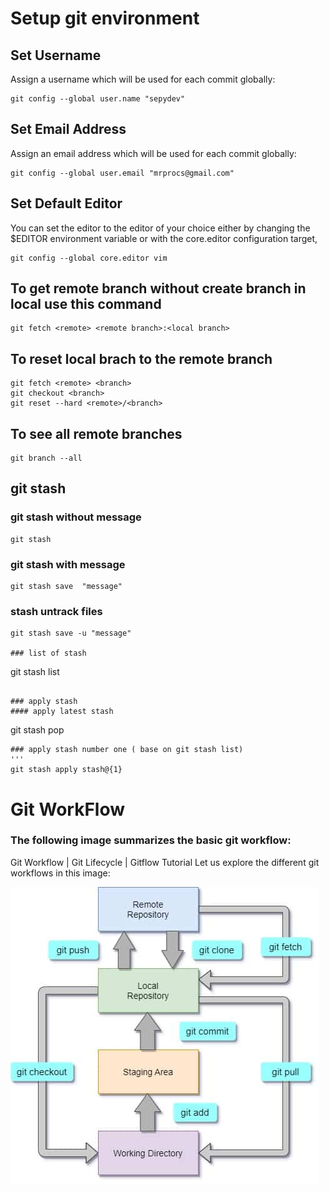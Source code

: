 # Setup git environment
## Set Username
Assign a username which will be used for each commit globally:
```
git config --global user.name "sepydev"
```

## Set Email Address
Assign an email address which will be used for each commit globally:
```
git config --global user.email "mrprocs@gmail.com"
```

## Set Default Editor
You can set the editor to the editor of your choice either by changing the $EDITOR environment variable or with the core.editor configuration target,
```
git config --global core.editor vim
```


## To get remote branch without create branch in local use this command
```
git fetch <remote> <remote branch>:<local branch>
```
## To reset local brach to the remote branch 
```
git fetch <remote> <branch>
git checkout <branch>
git reset --hard <remote>/<branch>
```
## To see all remote branches 
```
git branch --all
```

## git stash 

### git stash without message 
```
git stash
```
### git stash with message 
```
git stash save  "message"
```
### stash untrack files 
``` 
git stash save -u "message"

### list of stash 
```
git stash list 
```

### apply stash 
#### apply latest stash 
```
git stash pop
```
### apply stash number one ( base on git stash list) 
'''
git stash apply stash@{1}
```






# Git WorkFlow
### The following image summarizes the basic git workflow:
Git Workflow | Git Lifecycle | Gitflow Tutorial
Let us explore the different git workflows in this image:

![git workflow](images/img.png)







